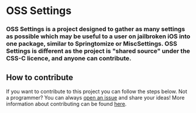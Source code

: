 # OSS Settings
### OSS Settings is a project designed to gather as many settings as possible which may be useful to a user on jailbroken iOS into one package, similar to Springtomize or MiscSettings. OSS Settings is different as the project is "shared source" under the CSS-C licence, and anyone can contribute.

## How to contribute
If you want to contribute to this project you can follow the steps below. Not a programmer? You can always [open an issue](https://github.com/castyte/osssettings) and share your ideas! More information about contributing can be found [here](https://github.com/castyte/osssettings/CONTRIBUTING.md).

